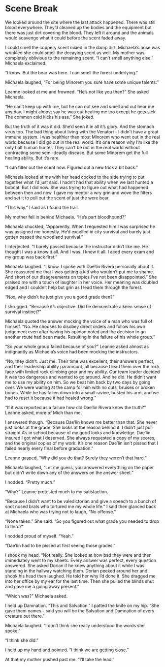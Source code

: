 #  Scene Break

We looked around the site where the last attack happened. There was still blood
everywhere. They’d cleaned up the bodies and the equipment but there was just
dirt covering the blood. They left it around and the animals would scavenge what
it could before the scent faded away.

I could smell the coppery scent mixed in the damp dirt. Michaela’s nose was
wrinkled she could smell the decaying scent as well. My mother was completely
oblivious to the remaining scent. “I can’t smell anything else.” Michaela
exclaimed.

“I know. But the bear was here. I can smell the forest underlying.”

Michaela laughed, “For being Minorem you sure have some unique talents.”

Leanne looked at me and frowned. “He’s not like you then?” She asked Michaela.

“He can’t keep up with me, but he can out see and smell and out hear me any day.
I might almost say he was out healing me too except he gets sick. The common
cold kicks his ass.” She joked.

But the truth of it was it did. She’d seen it in all it’s glory. And the stomach
virus too. The bad thing about living with the Venatori - I didn’t have a great
immune system. I was healthier than most Minorem who went out in the real world
because I did go out in the real world. It’s one reason why I’m like the only
half human hunter. They can’t be out in the real world without contracting some
semi-deadly disease. But some Minorem get the full healing ability. But it’s
rare.

“I can filter out the scent now. Figured out a new trick a bit back.”

Michaela looked at me with her head cocked to the side trying to put together
what I’d just said. I hadn’t had that ability when we last hunted a bobcat. But
I did now. She was trying to figure out what had happened between then and now.
I gave my mentor a wry grin and wove the filters and set it to pull out the
scent of just the were bear.

“This way.” I said as I found the trail.

My mother fell in behind Michaela. “He’s part bloodhound?”

Michaela chuckled, “Apparently. When I requested him I was surprised he was
assigned me honestly. He’d excelled in city survival and barely just gotten
passed the woodland survival.”

I interjected. “I barely passed because the instructor didn’t like me. He
thought I was a know it all. And I was. I knew it all. I aced every exam and my
group was back first.”

Michaela laughed. “I know. I spoke with Dae’lin Rivera personally about it. She
reassured me that I was getting a kid who wouldn’t put me to shame. And short of
our disagreements on topics I’ve not been disappointed.” She praised me with a
touch of laughter in her voice. Her meaning was doubled edged and I couldn’t
help but grin as I lead them through the forest.

“Nox, why didn’t he just give you a good grade then?”

I shrugged. “Because it’s objective. Did he demonstrate a keen sense of survival
instinct?”

Michaela quoted the answer mocking the voice of a man who was full of himself.
“No. He chooses to disobey direct orders and follow his own judgement even after
having his opinion noted and the decision to go another route had been made.
Resulting in the failure of his whole group.”

“So your whole group failed because of you?” Leanne asked almost as indignantly
as Michaela’s voice had been mocking the instructors.

“No, they didn’t. Just me. Their time was excellent, their answers perfect, and
their leadership ability paramount, all because I lead them over the rock face
with limited rock climbing gear and my ability. Our team leader decided it was
too dangerous and wanted to go around. And he did. He didn’t want me to use my
ability on him. So we beat him back by two days by going over. We were waiting
at the camp for him with no cuts, bruises or broken bones. While he has fallen
down into a small ravine, busted his arm, and we had to reset it because it had
healed wrong.”

“If it was reported as a failure how did Dae’lin Rivera know the truth?” Leanne
asked, more of Mich than me.

I answered though. “Because Dae’lin knows me better than that. She never just
looks at the grade. She looks at the reason behind it. I didn’t just pull
straight A’s in school because of my good looks and knowledge. Dae’lin insured I
got what I deserved. She always requested a copy of my scores, and the original
copies of my work. It’s one reason Dae’lin isn’t pissed that I failed nearly
every final before graduation.”

Leanne gasped, “Why did you do that? Surely they weren’t that hard.”

Michaela laughed, “Let me guess, you answered everything on the paper but didn’t
write down any of the answers on the answer sheet.”

I nodded. “Pretty much.”

“Why?” Leanne protested much to my satisfaction.

“Because I didn’t want to be valedictorian and give a speech to a bunch of snot
nosed brats who tortured me my whole life.” I said then glanced back at Michaela
who was trying not to laugh, “No offense.”

“None taken.” She said. “So you figured out what grade you needed to drop to
third?”

I nodded proud of myself. “Yeah.”

“Dae’lin had to be pissed at first seeing those grades.”

I shook my head. “Not really. She looked at how bad they were and then
immediately went to my sheets. Every answer was perfect, every question
answered. She asked Dorian if he knew anything about it while I was standing in
the hallway watching them. Dorian peeked around her and shook his head then
laughed. He told her why I’d done it. She dragged me into her office by my ear
for the last time. Then she pulled the blinds shut and gave me a going away
present.”

“Which was?” Michaela asked.

I held up Damnation. “This and Salvation.” I patted the knife on my hip. “She
gave them names - said you will be the Salvation and Damnation of every creature
out there.”

Michaela laughed. “I don’t think she really understood the words she spoke.”

“I think she did.”

I held up my hand and pointed. “I think we are getting close.”

At that my mother pushed past me. “I’ll take the lead.”


<!--stackedit_data:
eyJoaXN0b3J5IjpbNDY2MTEwNTkwXX0=
-->